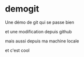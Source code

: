 # demogit
Une démo de git qui se passe bien


et une modification depuis github

mais aussi depuis ma machine locale

et c'est cool
